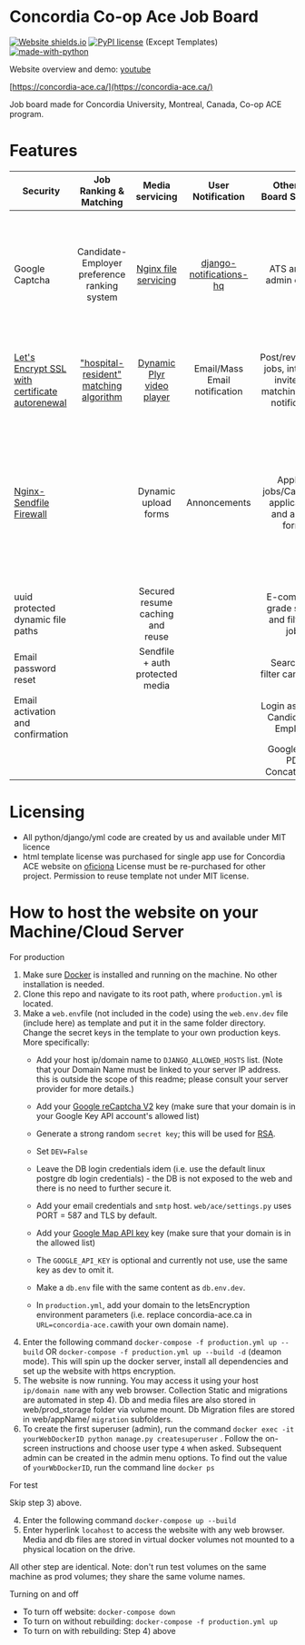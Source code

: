 # Concordia Co-op Ace Job Board
[![Website shields.io](https://img.shields.io/website-up-down-green-red/http/shields.io.svg)](http://aceconcordia.ca)
[![PyPI license](https://img.shields.io/pypi/l/ansicolortags.svg)](https://pypi.python.org/pypi/ansicolortags/) (Except Templates) [![made-with-python](https://img.shields.io/badge/Made%20with-Python-1f425f.svg)](https://www.python.org/)

Website overview and demo: 
[youtube](https://www.youtube.com/watch?v=csFAuMi5uV4&t=3s&ab_channel=ConcordiaCapsoneACEproject)

[https://concordia-ace.ca/](https://concordia-ace.ca/)

Job board made for Concordia University, Montreal, Canada, Co-op ACE program. 
# Features

| Security        | Job Ranking & Matching          | Media servicing  | User Notification  | Other Job Board Services  | Database  | CI/CD  |
| ------------- |:-------------:| :-----:|:-----:| :-----:|-----:|-----:|
| Google Captcha      | Candidate-Employer preference ranking system| [Nginx file servicing](https://www.nginx.com/) | [django-notifications-hq](https://pypi.org/project/django-notifications-hq/) | ATS and full admin control | Postgres Db docker service| Prod Ready easy Docker-Compose setup and dedicated test docker-compose setup
| [Let's Encrypt SSL with certificate autorenewal](https://letsencrypt.org/) |  ["hospital-resident" matching algorithm](https://pypi.org/project/matching/)      |   [Dynamic Plyr video player](https://github.com/sampotts/plyr)  | Email/Mass Email notification| Post/review/edit jobs, interview invite, job matching, email notification | Persistent docker db mount | Persistent Volumes and storage mount, django migrations
| [Nginx-Sendfile Firewall](https://github.com/johnsensible/django-sendfile) |  |   Dynamic upload forms | Annoncements | Apply to jobs/Cache old applications and autofill forms | | Separated test media and test db volumes with 99% coding sharing between prod and test docker-compose setups
| uuid protected dynamic file paths |  |    Secured resume caching and reuse| | E-commerce grade search and filter for jobs
| Email password reset |  | Sendfile + auth protected media| | Search and filter candidates 
| Email activation and confirmation | |  | | Login as Admin, Candidate or Employer
| | |  | | Google Map,  PDF Concatination
# Licensing
- All python/django/yml code are created by us and available under MIT licence
- html template license was purchased for single app use for Concordia ACE website on [oficiona](https://themeforest.net/item/oficiona-job-board-html-template/23042674?gclid=CjwKCAjw8J32BRBCEiwApQEKgbP9mgS7W95LgCMymKU4waaAczkaKAq180Rv_QEZPPBjtvQkdnVa2BoCR-sQAvD_BwE) License must be re-purchased for other project. Permission to reuse template not under MIT license. 

# How to host the website on your Machine/Cloud Server
For production
1) Make sure [Docker](https://www.docker.com/) is installed and running on the machine. No other installation is needed. 
2) Clone this repo and navigate to its root path, where `production.yml` is located.
3) Make a `web.env`file (not included in the code) using the `web.env.dev` file (include here) as template and put it in the same folder directory. Change the secret keys in the template to your own production keys. More specifically:
    - Add your host ip/domain name to `DJANGO_ALLOWED_HOSTS` list. (Note that your Domain Name must be linked to your server IP address. this is outside the scope of this readme; please consult your server provider for more details.)
    - Add your [Google reCaptcha V2](https://www.google.com/recaptcha/intro/v3.html) key (make sure that your domain is in your Google Key API account's allowed list) 
    - Generate a strong random `secret key`; this will be used for [RSA](https://en.wikipedia.org/wiki/RSA_(cryptosystem)).
    - Set `DEV=False`
    - Leave the DB login credentials idem (i.e. use the default linux postgre db login credentials) - the DB is not exposed to the web and there is no need to further secure it. 
    - Add your email credentials and `smtp` host. `web/ace/settings.py` uses PORT = 587 and TLS by default.
    - Add your [Google Map API key](https://cloud.google.com/maps-platform/) key (make sure that your domain is in the allowed list)
    - The `GOOGLE_API_KEY` is optional and currently not use, use the same key as dev to omit it.  

    - Make a `db.env` file with the same content as `db.env.dev`. 
    - In `production.yml`, add your domain to the letsEncryption environment parameters (i.e. replace concordia-ace.ca in `URL=concordia-ace.ca`with your own domain name). 
4) Enter the following command `docker-compose -f production.yml up --build` OR `docker-compose -f production.yml up --build -d` (deamon mode). This will spin up the docker server, install all dependencies and set up the website with https encryption.  
5) The website is now running. You may access it using your host `ip/domain name` with any web browser. Collection Static and migrations are automated in step 4). Db and media files are also stored in web/prod_storage folder via volume mount. Db Migration files are stored in web/appName/ `migration` subfolders.
6) To create the first superuser (admin), run the command `docker exec -it yourWebDockerID python manage.py createsuperuser` . Follow the on-screen instructions and choose user type `4` when asked. Subsequent admin can be created in the admin menu options. To find out the value of `yourWbDockerID`, run the command line `docker ps`

For test

  Skip step 3) above. 

  4) Enter the following command `docker-compose up --build`
  5) Enter hyperlink `locahost` to access the website with any web browser. Media and db files are stored in virtual docker volumes not mounted to a physical location on the drive. 

  All other step are identical. Note: don't run test volumes on the same machine as prod volumes; they share the same volume names.

Turning on and off

- To turn off website: `docker-compose down`
- To turn on without rebuilding: `docker-compose -f production.yml up`
- To turn on with rebuilding: Step 4) above
